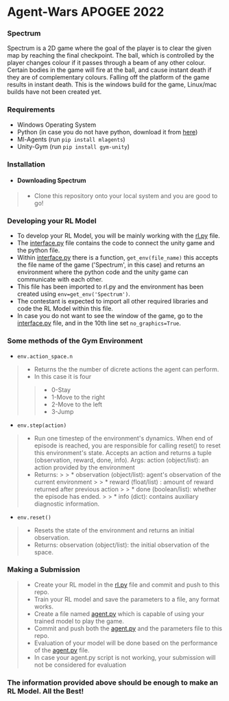 # Agent-Wars APOGEE 2022
### Spectrum
Spectrum is a 2D game where the goal of the player is to clear the given map by reaching the final checkpoint. The ball, which is controlled by the player changes colour if it passes through a beam of any other colour. Certain bodies in the game will fire at the ball, and cause instant death if they are of complementary colours. Falling off the platform of the game results in instant death. 
This is the windows build for the game, Linux/mac builds have not been created yet.

### Requirements
* Windows Operating System
* Python (in case you do not have python, download it from [here](https://www.python.org/downloads/))
* Ml-Agents (run `pip install mlagents`)
* Unity-Gym (run `pip install gym-unity`) 

### Installation

* #### Downloading Spectrum
> * Clone this repository onto your local system and you are good to go!

### Developing your RL Model
* To develop your RL Model, you will be mainly working with the [rl.py](https://github.com/aadith-warrier/Agent-Wars/blob/main/rl.py) file.
* The [interface.py](https://github.com/aadith-warrier/Agent-Wars/blob/main/interface.py) file contains the code to connect the unity game and the python file.
* Within [interface.py](https://github.com/aadith-warrier/Agent-Wars/blob/main/interface.py) there is a function, `get_env(file_name)` this accepts the file name of the game ('Spectrum', in this case) and returns an environment where the python code and the unity game can communicate with each other.
* This file has been imported to rl.py and the environment has been created using `env=get_env('Spectrum')`.
* The contestant is expected to import all other required libraries and code the RL Model within this file.
* In case you do not want to see the window of the game, go to the [interface.py](https://github.com/aadith-warrier/Agent-Wars/blob/main/interface.py) file, and in the 10th line set `no_graphics=True`.

### Some methods of the Gym Environment
* `env.action_space.n` 
> * Returns the the number of dicrete actions the agent can perform.
> * In this case it is four
> > * 0-Stay
> > * 1-Move to the right
> > * 2-Move to the left 
> > * 3-Jump
* `env.step(action)`
> * Run one timestep of the environment's dynamics. When end of episode is reached, you are responsible for calling reset() to reset this environment's state. Accepts an action and returns a tuple (observation, reward, done, info). Args:
    action (object/list): an action provided by the environment
> * Returns:
    > > * observation (object/list): agent's observation of the current environment
    > > * reward (float/list) : amount of reward returned after previous action
    > > * done (boolean/list): whether the episode has ended.
    > > * info (dict): contains auxiliary diagnostic information.
* `env.reset()`
> * Resets the state of the environment and returns an initial observation.
> * Returns: observation (object/list): the initial observation of the space.


### Making a Submission
> * Create your RL model in the [rl.py]() file and commit and push to this repo.
> * Train your RL model and save the parameters to a file, any format works.
> * Create a file named [agent.py]() which is capable of using your trained model to play the game.
> * Commit and push both the [agent.py]() and the parameters file to this repo.
> * Evaluation of your model will be done based on the performance of the [agent.py]() file.
> * In case your agent.py script is not working, your submission will not be considered for evaluation
### The information provided above should be enough to make an RL Model. All the Best!
